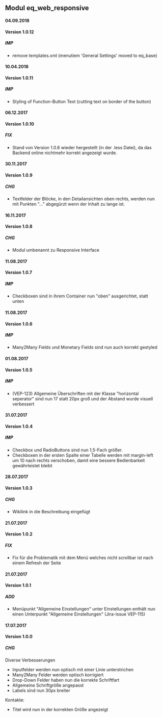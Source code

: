 ## Modul eq_web_responsive

#### 04.09.2018
#### Version 1.0.12
##### IMP
- remove templates.xml (menutiem 'General Settings' moved to eq_base)

#### 10.04.2018
#### Version 1.0.11
##### IMP
- Styling of Function-Button Text (cutting text on border of the button)

#### 06.12.2017
#### Version 1.0.10
##### FIX
- Stand von Version 1.0.8 wieder hergestellt (in der .less Datei), da das Backend online nichtmehr korrekt angezeigt wurde.

#### 30.11.2017
#### Version 1.0.9
##### CHG
- Textfelder der Blöcke, in den Detailansichten oben rechts, werden nun mit Punkten "..." abgegürzt wenn der Inhalt zu lange ist.

#### 16.11.2017
#### Version 1.0.8
##### CHG
- Modul umbenannt zu Responsive Interface

#### 11.08.2017
#### Version 1.0.7
##### IMP
- Checkboxen sind in ihrem Container nun "oben" ausgerichtet, statt unten

#### 11.08.2017
#### Version 1.0.6
##### IMP
- Many2Many Fields und Monetary Fields sind nun auch korrekt gestyled

#### 01.08.2017
#### Version 1.0.5
##### IMP
- (VEP-123) Allgemeine Überschriften mit der Klasse "horizontal seperator" sind nun 17 statt 20px groß und der Abstand wurde visuell verbessert

#### 31.07.2017
#### Version 1.0.4
##### IMP
- Checkbox und RadioButtons sind nun 1,5-Fach größer.
- Checkboxen in der ersten Spalte einer Tabelle werden mit margin-left um 10 nach rechts verschoben, damit eine bessere Bedienbarkeit gewährleistet bleibt

#### 28.07.2017
#### Version 1.0.3
##### CHG
- Wikilink in die Beschreibung eingefügt

#### 21.07.2017
#### Version 1.0.2
##### FIX
- Fix für die Problematik mit dem Menü welches nicht scrollbar ist nach einem Refresh der Seite

#### 21.07.2017
#### Version 1.0.1
##### ADD
- Menüpunkt "Allgemeine Einstellungen" unter Einstellungen enthält nun einen Unterpunkt "Allgemeine Einstellungen" (Jira-Issue VEP-115)

#### 17.07.2017
#### Version 1.0.0
##### CHG
Diverse Verbesserungen
- Inputfelder werden nun optisch mit einer Linie unterstrichen
- Many2Many Felder werden optisch korrigiert
- Drop-Down Felder haben nun die korrekte Schriftfart
- Allgemeine Schriftgröße angepasst
- Labels sind nun 30px breiter

Kontakte:
- Titel wird nun in der korrekten Größe angezeigt
